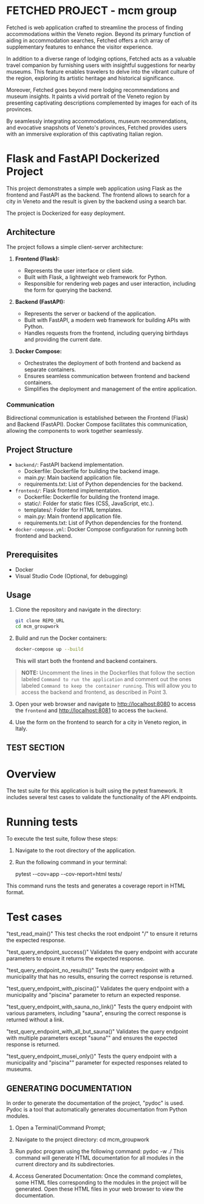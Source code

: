# FETCHED PROJECT - mcm group
Fetched is web application crafted to streamline the process of finding accommodations within the Veneto region. Beyond its primary function of aiding in accommodation searches, Fetched offers a rich array of supplementary features to enhance the visitor experience.

In addition to a diverse range of lodging options, Fetched acts as a valuable travel companion by furnishing users with insightful suggestions for nearby museums. This feature enables travelers to delve into the vibrant culture of the region, exploring its artistic heritage and historical significance.

Moreover, Fetched goes beyond mere lodging recommendations and museum insights. It paints a vivid portrait of the Veneto region by presenting captivating descriptions complemented by images for each of its provinces.

By seamlessly integrating accommodations, museum recommendations, and evocative snapshots of Veneto's provinces, Fetched provides users with an immersive exploration of this captivating Italian region.

# Flask and FastAPI Dockerized Project
This project demonstrates a simple web application using Flask as the frontend and FastAPI as the backend. The frontend allows to search for a city in Veneto and the result is given by the backend using a search bar.

The project is Dockerized for easy deployment.

## Architecture
The project follows a simple client-server architecture:

1. **Frontend (Flask):**
   - Represents the user interface or client side.
   - Built with Flask, a lightweight web framework for Python.
   - Responsible for rendering web pages and user interaction, including the form for querying the backend.

2. **Backend (FastAPI):**
   - Represents the server or backend of the application.
   - Built with FastAPI, a modern web framework for building APIs with Python.
   - Handles requests from the frontend, including querying birthdays and providing the current date.

3. **Docker Compose:**
   - Orchestrates the deployment of both frontend and backend as separate containers.
   - Ensures seamless communication between frontend and backend containers.
   - Simplifies the deployment and management of the entire application.

### Communication
Bidirectional communication is established between the Frontend (Flask) and Backend (FastAPI). Docker Compose facilitates this communication, allowing the components to work together seamlessly.

## Project Structure

- `backend/`: FastAPI backend implementation.
    - Dockerfile: Dockerfile for building the backend image.
    - main.py: Main backend application file.
    - requirements.txt: List of Python dependencies for the backend.
- `frontend/`: Flask frontend implementation.
    - Dockerfile: Dockerfile for building the frontend image.
    - static/: Folder for static files (CSS, JavaScript, etc.).
    - templates/: Folder for HTML templates.
    - main.py: Main frontend application file.
    - requirements.txt: List of Python dependencies for the frontend.
- `docker-compose.yml`: Docker Compose configuration for running both frontend and backend.

## Prerequisites
- Docker
- Visual Studio Code (Optional, for debugging)

## Usage
1. Clone the repository and navigate in the directory:

    ```bash
    git clone REPO_URL
    cd mcm_groupwork
    ```

2. Build and run the Docker containers:

    ```bash
    docker-compose up --build
    ```

    This will start both the frontend and backend containers.
    
> **NOTE:** Uncomment the lines in the Dockerfiles that follow the section labeled `Command to run the application` and comment out the ones labeled `Command to keep the container running`. This will allow you to access the backend and frontend, as described in Point 3.

3. Open your web browser and navigate to [http://localhost:8080](http://localhost:8080) to access the `frontend` and [http://localhost:8081](http://localhost:8081) to access the `backend`.

4. Use the form on the frontend to search for a city in Veneto region, in Italy.


## TEST SECTION
# Overview
The test suite for this application is built using the pytest framework. It includes several test cases to validate the functionality of the API endpoints.

# Running tests
To execute the test suite, follow these steps:
1. Navigate to the root directory of the application.
2. Run the following command in your terminal:

   pytest --cov=app --cov-report=html tests/

This command runs the tests and generates a coverage report in HTML format.

# Test cases
"test_read_main()"
This test checks the root endpoint "/" to ensure it returns the expected response.

"test_query_endpoint_success()"
Validates the query endpoint with accurate parameters to ensure it returns the expected response.

"test_query_endpoint_no_results()"
Tests the query endpoint with a municipality that has no results, ensuring the correct response is returned.

"test_query_endpoint_with_piscina()"
Validates the query endpoint with a municipality and "piscina" parameter to return an expected response.

"test_query_endpoint_with_sauna_no_link()"
Tests the query endpoint with various parameters, including "sauna", ensuring the correct response is returned without a link.

"test_query_endpoint_with_all_but_sauna()"
Validates the query endpoint with multiple parameters except "sauna"" and ensures the expected response is returned.

"test_query_endpoint_musei_only()"
Tests the query endpoint with a municipality and "piscina"" parameter for expected responses related to museums.

## GENERATING DOCUMENTATION
In order to generate the documentation of the project, "pydoc" is used. Pydoc is a tool that automatically generates documentation from Python modules.

1. Open a Terminal/Command Prompt;

2. Navigate to the project directory:
   cd mcm_groupwork

3. Run pydoc program using the following command:
   pydoc -w ./
This command will generate HTML documentation for all modules in the current directory and its subdirectories.

4. Access Generated Documentation:
Once the command completes, some HTML files corresponding to the modules in the project will be generated. 
Open these HTML files in your web browser to view the documentation.